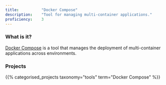 ```yaml
---
title: 			"Docker Compose"
description: 	"Tool for managing multi-container applications."
proficiency:	3
---
```


### What is it?
[Docker Compose](https://docs.docker.com/compose/) is a tool that manages the deployment of multi-container applications across environments.

### Projects
{{% categorised_projects taxonomy="tools" term="Docker Compose" %}}
